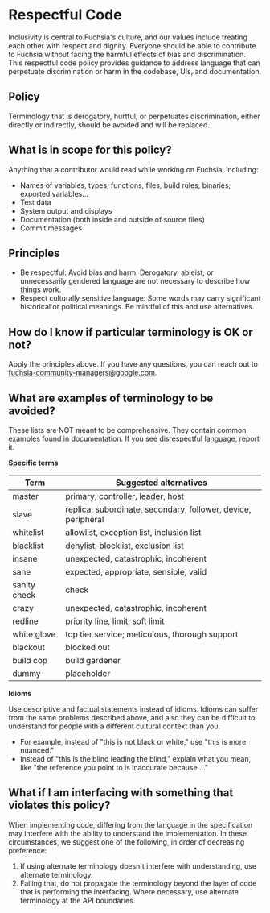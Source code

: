 # Respectful Code

Inclusivity is central to Fuchsia's culture, and our values include treating
each other with respect and dignity. Everyone should be able to contribute 
to Fuchsia without facing the harmful effects of bias and discrimination. 
This respectful code policy provides guidance to address language that can
perpetuate discrimination or harm in the codebase, UIs, and documentation.

## Policy

Terminology that is derogatory, hurtful, or perpetuates discrimination, either
directly or indirectly, should be avoided and will be replaced.

## What is in scope for this policy?

Anything that a contributor would read while working on Fuchsia, including:

- Names of variables, types, functions, files, build rules, binaries, exported
  variables...
- Test data
- System output and displays
- Documentation (both inside and outside of source files)
- Commit messages

## Principles

- Be respectful: Avoid bias and harm. Derogatory, ableist, or unnecessarily
  gendered language are not necessary to describe how things work.
- Respect culturally sensitive language: Some words may carry significant
  historical or political meanings. Be mindful of this and use
  alternatives.

## How do I know if particular terminology is OK or not?

Apply the principles above. If you have any questions, you can reach out to
fuchsia-community-managers@google.com.

## What are examples of terminology to be avoided?

These lists are NOT meant to be comprehensive. They contain common examples
found in documentation. If you see disrespectful language, report it.

**Specific terms**

| Term        | Suggested alternatives                                        |
| ----------  | ------------------------------------------------------------- |
| master      | primary, controller, leader, host                             |
| slave       | replica, subordinate, secondary, follower, device, peripheral |
| whitelist   | allowlist, exception list, inclusion list                     |
| blacklist   | denylist, blocklist, exclusion list                           |
| insane      | unexpected, catastrophic, incoherent                          |
| sane        | expected, appropriate, sensible, valid                        |
| sanity check| check                                                         |
| crazy       | unexpected, catastrophic, incoherent                          |
| redline     | priority line, limit, soft limit                              |
| white glove | top tier service; meticulous, thorough support                |
| blackout    | blocked out                                                   |
| build cop   | build gardener                                                |
| dummy       | placeholder                                                   |

**Idioms**

Use descriptive and factual statements instead of idioms. Idioms can suffer
from the same problems described above, and also they can be difficult to
understand for people with a different cultural context than you.

* For example, instead of "this is not black or white," use "this is more
  nuanced."
* Instead of "this is the blind leading the blind," explain what you mean, like
  "the reference you point to is inaccurate because ..."

## What if I am interfacing with something that violates this policy?

When implementing code, differing from the language in the specification 
may interfere with the ability to understand the implementation. In these 
circumstances, we suggest one of the following, in order of decreasing
preference:

1. If using alternate terminology doesn't interfere with understanding, use
   alternate terminology.
2. Failing that, do not propagate the terminology beyond the layer of code that
   is performing the interfacing. Where necessary, use alternate terminology
   at the API boundaries.

